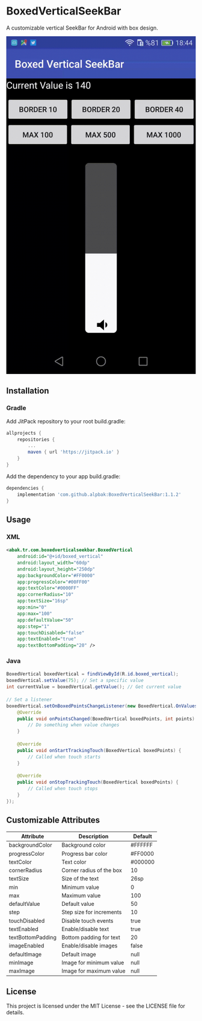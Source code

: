# BoxedVerticalSeekBar

A customizable vertical SeekBar for Android with box design.

![Sample Image](images/device-2017-10-01-184523.gif)

## Installation

### Gradle

Add JitPack repository to your root build.gradle:

```gradle
allprojects {
    repositories {
        ...
        maven { url 'https://jitpack.io' }
    }
}
```

Add the dependency to your app build.gradle:

```gradle
dependencies {
    implementation 'com.github.alpbak:BoxedVerticalSeekBar:1.1.2'
}
```

## Usage

### XML

```xml
<abak.tr.com.boxedverticalseekbar.BoxedVertical
    android:id="@+id/boxed_vertical"
    android:layout_width="60dp"
    android:layout_height="250dp"
    app:backgroundColor="#FF0000"
    app:progressColor="#00FF00"
    app:textColor="#0000FF"
    app:cornerRadius="10"
    app:textSize="16sp"
    app:min="0"
    app:max="100"
    app:defaultValue="50"
    app:step="1"
    app:touchDisabled="false"
    app:textEnabled="true"
    app:textBottomPadding="20" />
```

### Java

```java
BoxedVertical boxedVertical = findViewById(R.id.boxed_vertical);
boxedVertical.setValue(75); // Set a specific value
int currentValue = boxedVertical.getValue(); // Get current value

// Set a listener
boxedVertical.setOnBoxedPointsChangeListener(new BoxedVertical.OnValuesChangeListener() {
    @Override
    public void onPointsChanged(BoxedVertical boxedPoints, int points) {
        // Do something when value changes
    }

    @Override
    public void onStartTrackingTouch(BoxedVertical boxedPoints) {
        // Called when touch starts
    }

    @Override
    public void onStopTrackingTouch(BoxedVertical boxedPoints) {
        // Called when touch stops
    }
});
```

## Customizable Attributes

| Attribute | Description | Default |
|-----------|-------------|---------|
| backgroundColor | Background color | #FFFFFF |
| progressColor | Progress bar color | #FF0000 |
| textColor | Text color | #000000 |
| cornerRadius | Corner radius of the box | 10 |
| textSize | Size of the text | 26sp |
| min | Minimum value | 0 |
| max | Maximum value | 100 |
| defaultValue | Default value | 50 |
| step | Step size for increments | 10 |
| touchDisabled | Disable touch events | true |
| textEnabled | Enable/disable text | true |
| textBottomPadding | Bottom padding for text | 20 |
| imageEnabled | Enable/disable images | false |
| defaultImage | Default image | null |
| minImage | Image for minimum value | null |
| maxImage | Image for maximum value | null |

## License

This project is licensed under the MIT License - see the LICENSE file for details.
